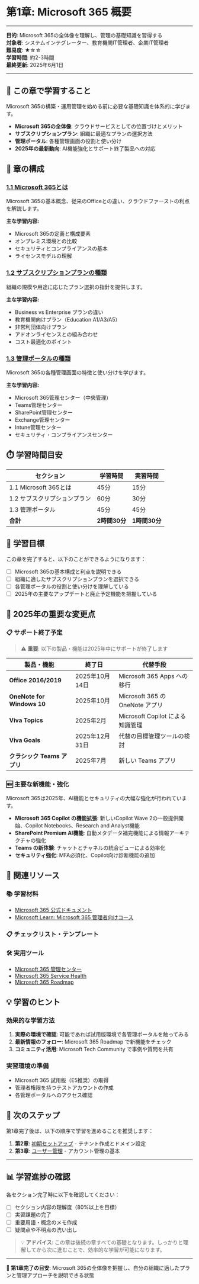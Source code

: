 # 第1章: Microsoft 365 概要

---
**目的**: Microsoft 365の全体像を理解し、管理の基礎知識を習得する  
**対象者**: システムインテグレーター、教育機関IT管理者、企業IT管理者  
**難易度**: ★☆☆  
**学習時間**: 約2-3時間  
**最終更新**: 2025年6月1日  

---

## 📖 この章で学習すること

Microsoft 365の構築・運用管理を始める前に必要な基礎知識を体系的に学びます。

- **Microsoft 365の全体像**: クラウドサービスとしての位置づけとメリット
- **サブスクリプションプラン**: 組織に最適なプランの選択方法
- **管理ポータル**: 各種管理画面の役割と使い分け
- **2025年の最新動向**: AI機能強化とサポート終了製品への対応

## 📑 章の構成

### [1.1 Microsoft 365とは](01-01-m365_what_is.md)
Microsoft 365の基本概念、従来のOfficeとの違い、クラウドファーストの利点を解説します。

**主な学習内容:**
- Microsoft 365の定義と構成要素
- オンプレミス環境との比較
- セキュリティとコンプライアンスの基本
- ライセンスモデルの理解

### [1.2 サブスクリプションプランの種類](01-02-m365_subscription_plans.md)
組織の規模や用途に応じたプラン選択の指針を提供します。

**主な学習内容:**
- Business vs Enterprise プランの違い
- 教育機関向けプラン（Education A1/A3/A5）
- 非営利団体向けプラン
- アドオンライセンスとの組み合わせ
- コスト最適化のポイント

### [1.3 管理ポータルの種類](01-03-admin_portals.md)
Microsoft 365の各種管理画面の特徴と使い分けを学びます。

**主な学習内容:**
- Microsoft 365管理センター（中央管理）
- Teams管理センター
- SharePoint管理センター
- Exchange管理センター
- Intune管理センター
- セキュリティ・コンプライアンスセンター

## ⏱️ 学習時間目安

| セクション | 学習時間 | 実習時間 |
|------------|----------|----------|
| 1.1 Microsoft 365とは | 45分 | 15分 |
| 1.2 サブスクリプションプラン | 60分 | 30分 |
| 1.3 管理ポータル | 45分 | 45分 |
| **合計** | **2時間30分** | **1時間30分** |

## 🎯 学習目標

この章を完了すると、以下のことができるようになります：

- [ ] Microsoft 365の基本構成と利点を説明できる
- [ ] 組織に適したサブスクリプションプランを選択できる
- [ ] 各管理ポータルの役割と使い分けを理解している
- [ ] 2025年の主要なアップデートと廃止予定機能を把握している

## 🚨 2025年の重要な変更点

### 📋 サポート終了予定

> ⚠️ **重要**: 以下の製品・機能は2025年中にサポートが終了します

| 製品・機能 | 終了日 | 代替手段 |
|------------|--------|----------|
| **Office 2016/2019** | 2025年10月14日 | Microsoft 365 Apps への移行 |
| **OneNote for Windows 10** | 2025年10月 | Microsoft 365 の OneNote アプリ |
| **Viva Topics** | 2025年2月 | Microsoft Copilot による知識管理 |
| **Viva Goals** | 2025年12月31日 | 代替の目標管理ツールの検討 |
| **クラシック Teams アプリ** | 2025年7月 | 新しい Teams アプリ |

### 🆕 主要な新機能・強化

Microsoft 365は2025年、AI機能とセキュリティの大幅な強化が行われています。

- **Microsoft 365 Copilot の機能拡張**: 新しいCopilot Wave 2の一般提供開始、Copilot Notebooks、Research and Analyst機能
- **SharePoint Premium AI機能**: 自動メタデータ補完機能による情報アーキテクチャの強化
- **Teams の新体験**: チャットとチャネルの統合ビューによる効率化
- **セキュリティ強化**: MFA必須化、Copilot向け診断機能の追加

## 🔗 関連リソース

### 📚 学習材料
- [Microsoft 365 公式ドキュメント](https://docs.microsoft.com/microsoft-365/)
- [Microsoft Learn: Microsoft 365 管理者向けコース](https://docs.microsoft.com/learn/browse/?products=m365)
<!-- PowerShellコマンド集リンクは未実装 -->
<!-- - [PowerShellコマンド集](../../appendices/powershell-commands.md) -->

### 📋 チェックリスト・テンプレート
<!-- 以下のリンクは未実装 -->
<!-- - [導入前評価チェックリスト](../../appendices/checklists/deployment-checklist.md) -->
<!-- - [ライセンス計画テンプレート](../../appendices/templates/license-planning-template.md) -->
<!-- - [セキュリティ基本設定チェックリスト](../../appendices/checklists/security-checklist.md) -->

### 🛠️ 実用ツール
- [Microsoft 365 管理センター](https://admin.microsoft.com)
- [Microsoft 365 Service Health](https://admin.microsoft.com/Adminportal/Home#/servicehealth)
- [Microsoft 365 Roadmap](https://www.microsoft.com/microsoft-365/roadmap)

## 💡 学習のヒント

### 効果的な学習方法
1. **実際の環境で確認**: 可能であれば試用版環境で各管理ポータルを触ってみる
2. **最新情報のフォロー**: Microsoft 365 Roadmap で新機能をチェック
3. **コミュニティ活用**: Microsoft Tech Community で事例や質問を共有

### 実習環境の準備
- Microsoft 365 試用版（E5推奨）の取得
- 管理者権限を持つテストアカウントの作成
- 各管理ポータルへのアクセス確認

## 🔄 次のステップ

第1章完了後は、以下の順序で学習を進めることを推奨します：

1. **第2章**: [初期セットアップ](../02-initial-setup/02-00-m365_initial_setup_readme.md) - テナント作成とドメイン設定
2. **第3章**: [ユーザー管理](../03-user-management/03-00-m365_user_management.md) - アカウント管理の基本
<!-- 以下のリンクは未実装 -->
<!-- 3. **第4章**: [ライセンス管理](../04-license-management/README.md) - 効率的なライセンス運用 -->

---

## 📊 学習進捗の確認

各セクション完了時に以下を確認してください：

- [ ] セクション内容の理解度（80%以上を目標）
- [ ] 実習課題の完了
- [ ] 重要用語・概念のメモ作成
- [ ] 疑問点や不明点の洗い出し

> 💡 **アドバイス**: この章は後続の章すべての基礎となります。しっかりと理解してから次に進むことで、効率的な学習が可能になります。

---

**🏁 第1章完了の目安**: Microsoft 365の全体像を把握し、自分の組織に適したプランと管理アプローチを説明できる状態